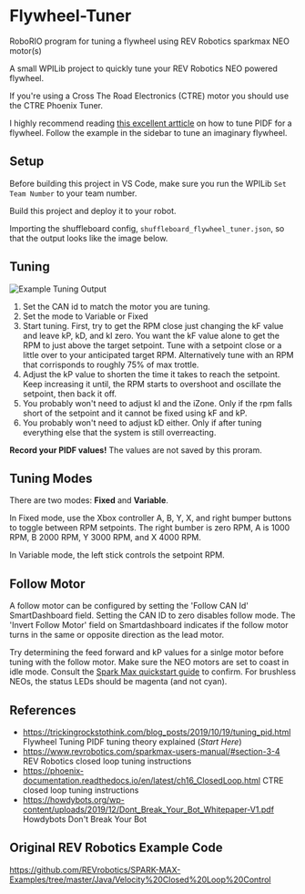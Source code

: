 # Flywheel-Tuner
RoboRIO program for tuning a flywheel using REV Robotics sparkmax NEO motor(s)

A small WPILib project to quickly tune your REV Robotics NEO powered flywheel.

If you're using a Cross The Road Electronics (CTRE) motor you should use the CTRE Phoenix Tuner.

I highly recommend reading [this excellent artticle](https://trickingrockstothink.com/blog_posts/2019/10/19/tuning_pid.html) on how to tune PIDF for a flywheel. Follow the example in the sidebar to tune an imaginary flywheel.

## Setup

Before building this project in VS Code, make sure you run the WPILib `Set Team Number` to your team number.

Build this project and deploy it to your robot.

Importing the shuffleboard config, `shuffleboard_flywheel_tuner.json`, so that the output looks like the image below.

## Tuning

![Example Tuning Output](https://raw.githubusercontent.com/FRC-Sonic-Squirrels/Flywheel-Tuner/main/TuningExample.png)

1. Set the CAN id to match the motor you are tuning.
2. Set the mode to Variable or Fixed
3. Start tuning. First, try to get the RPM close just changing the kF value and leave kP, kD, and kI zero. You want the kF value alone to get the RPM to just above the target setpoint. Tune with a setpoint close or a little over to your anticipated target RPM. Alternatively tune with an RPM that corrisponds to roughly 75% of max trottle.
4. Adjust the kP value to shorten the time it takes to reach the setpoint. Keep increasing it until, the RPM starts to overshoot and oscillate the setpoint, then back it off.
5. You probably won't need to adjust kI and the iZone. Only if the rpm falls short of the setpoint and it cannot be fixed using kF and kP.
6. You probably won't need to adjust kD either. Only if after tuning everything else that the system is still overreacting.

**Record your PIDF values!** The values are not saved by this proram.  

## Tuning Modes

There are two modes: **Fixed** and **Variable**. 

In Fixed mode, use the Xbox controller A, B, Y, X, and right bumper buttons to toggle between RPM setpoints. The right bumber is zero RPM, A is 1000 RPM, B 2000 RPM, Y 3000 RPM, and X 4000 RPM.

In Variable mode, the left stick controls the setpoint RPM. 

## Follow Motor

A follow motor can be configured by setting the 'Follow CAN Id' SmartDashboard field. Setting the CAN ID to zero disables follow mode. The 'Invert Follow Motor' field on Smartdashboard indicates if the follow motor turns in the same or opposite direction as the lead motor.

Try determining the feed forward and kP values for a sinlge motor before tuning with the follow motor. Make sure the NEO motors are set to coast in idle mode. Consult the [Spark Max quickstart guide](https://www.revrobotics.com/sparkmax-quickstart/) to confirm. For brushless NEOs, the status LEDs should be magenta (and not cyan).

## References

* <https://trickingrockstothink.com/blog_posts/2019/10/19/tuning_pid.html> Flywheel Tuning PIDF tuning theory explained (*Start Here*)
* <https://www.revrobotics.com/sparkmax-users-manual/#section-3-4> REV Robotics closed loop tuning instructions
* <https://phoenix-documentation.readthedocs.io/en/latest/ch16_ClosedLoop.html> CTRE closed loop tuning instructions
* <https://howdybots.org/wp-content/uploads/2019/12/Dont_Break_Your_Bot_Whitepaper-V1.pdf>  Howdybots Don't Break Your Bot

## Original REV Robotics Example Code

<https://github.com/REVrobotics/SPARK-MAX-Examples/tree/master/Java/Velocity%20Closed%20Loop%20Control>
